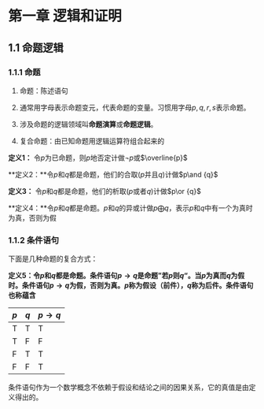 # 第一章 逻辑和证明



## 1.1 命题逻辑

### 1.1.1 命题

1. 命题：陈述语句

2. 通常用字母表示命题变元，代表命题的变量。习惯用字母$p,q,r,s$表示命题。

3. 涉及命题的逻辑领域叫**命题演算**或**命题逻辑**。

4. 复合命题：由已知命题用逻辑运算符组合起来的



**定义1：** 令$p$为已命题，则$p$地否定计做$\neg{p}$或$\overline{p}$

**定义2：**令$p$和$q$都是命题，他们的合取($p$并且$q$)计做$p\and {q}$

**定义3：**  令$p$和$q$都是命题，他们的析取($p$或者$q$)计做$p\or {q}$

**定义4：**令$p$和$q$都是命题。$p$和$q$的异或计做$p \bigoplus{q}$，表示$p$和$q$中有一个为真时为真，否则为假

### 1.1.2 条件语句

下面是几种命题的复合方式：

**定义5：**令$p$和$q$都是命题。条件语句$p\rightarrow{q}$是命题”若$p$则$q$“。当$p$为真而$q$为假时。条件语句$p\rightarrow{q}$为假，否则为真。$p$称为假设（前件），$q$称为后件。条件语句也称**蕴含**

| $p$  | $q$  | $p\rightarrow{q}$ |
| ---- | ---- | ----------------- |
| T    | T    | T                 |
|T|F|F|
|F|T|T|
|F|F|T|

条件语句作为一个数学概念不依赖于假设和结论之间的因果关系，它的真值是由定义得出的。